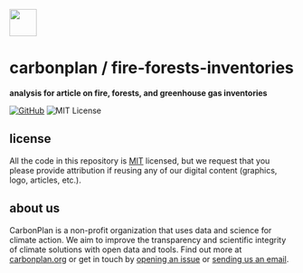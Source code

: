 <img
  src='https://carbonplan-assets.s3.amazonaws.com/monogram/dark-small.png'
  height='48'
/>

# carbonplan / fire-forests-inventories

**analysis for article on fire, forests, and greenhouse gas inventories**

[![GitHub][github-badge]][github]
![MIT License][]

[github]: https://github.com/carbonplan/fire-forests-inventories
[github-badge]: https://flat.badgen.net/badge/-/github?icon=github&label
[mit license]: https://flat.badgen.net/badge/license/MIT/blue

## license

All the code in this repository is [MIT](https://choosealicense.com/licenses/mit/) licensed, but we request that you please provide attribution if reusing any of our digital content (graphics, logo, articles, etc.).

## about us

CarbonPlan is a non-profit organization that uses data and science for climate action. We aim to improve the transparency and scientific integrity of climate solutions with open data and tools. Find out more at [carbonplan.org](https://carbonplan.org/) or get in touch by [opening an issue](https://github.com/carbonplan/fire-forests-inventories/issues/new) or [sending us an email](mailto:hello@carbonplan.org).

